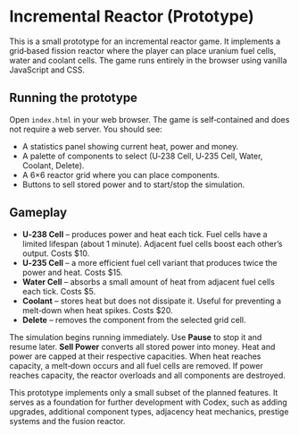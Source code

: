 # Incremental Reactor (Prototype)

This is a small prototype for an incremental reactor game.  It implements a
  grid‑based fission reactor where the player can place uranium fuel cells,
  water and coolant cells.  The game runs entirely in the browser using vanilla
  JavaScript and CSS.

## Running the prototype

Open `index.html` in your web browser.  The game is self‑contained and does
not require a web server.  You should see:

  * A statistics panel showing current heat, power and money.
  * A palette of components to select (U‑238 Cell, U‑235 Cell, Water, Coolant, Delete).
* A 6×6 reactor grid where you can place components.
* Buttons to sell stored power and to start/stop the simulation.

## Gameplay

 * **U‑238 Cell** – produces power and heat each tick.  Fuel cells have a
   limited lifespan (about 1 minute).  Adjacent fuel cells boost each other’s
   output.  Costs $10.
 * **U‑235 Cell** – a more efficient fuel cell variant that produces twice the
   power and heat.  Costs $15.
 * **Water Cell** – absorbs a small amount of heat from adjacent fuel cells each
   tick.  Costs $5.
 * **Coolant** – stores heat but does not dissipate it.  Useful for preventing
   a melt‑down when heat spikes.  Costs $20.
 * **Delete** – removes the component from the selected grid cell.

The simulation begins running immediately.  Use **Pause** to stop it and
resume later.  **Sell Power**
  converts all stored power into money.  Heat and power are capped at their
  respective capacities.  When heat reaches capacity, a melt‑down occurs and all
  fuel cells are removed.  If power reaches capacity, the reactor overloads and
all components are destroyed.

This prototype implements only a small subset of the planned features.  It
serves as a foundation for further development with Codex, such as adding
upgrades, additional component types, adjacency heat mechanics, prestige
systems and the fusion reactor.
